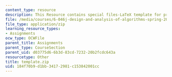 ```yaml
---
content_type: resource
description: This Resource contains special files-LaTeX template for problem set.
file: /media/courses/6-046j-design-and-analysis-of-algorithms-spring-2015/184f70b9d1bb34172981c153842001cc_template.zip
file_type: application/zip
learning_resource_types:
- Assignments
ocw_type: OCWFile
parent_title: Assignments
parent_type: CourseSection
parent_uid: d03775d6-6b3d-83cd-7232-20b2fcdc643a
resourcetype: Other
title: template.zip
uid: 184f70b9-d1bb-3417-2981-c153842001cc
---
```

